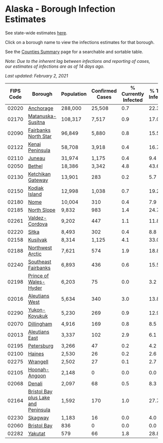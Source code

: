 # Alaska - Borough Infection Estimates

See state-wide estimates [here](/infections/us-ak).

Click on a borough name to view the infections estimates for that borough.

See the [Counties Summary](/infections/summary-counties) page for a searchable and sortable table.

*Note: Due to the inherent lag between infections and reporting of cases, our estimates of infections are as of 14 days ago.*

*Last updated: February 2, 2021*

|   FIPS Code |                                                                    Borough |   Population |   Confirmed Cases |   % Currently Infected |   % Total Infected |
|-------------|----------------------------------------------------------------------------|--------------|-------------------|------------------------|--------------------|
|       02020 |                                                     [Anchorage](anchorage) |      288,000 |            25,508 |                    0.7 |               22.3 |
|       02170 |                                     [Matanuska-Susitna](matanuska-susitna) |      108,317 |             7,517 |                    0.9 |               17.0 |
|       02090 |                               [Fairbanks North Star](fairbanks-north-star) |       96,849 |             5,880 |                    0.8 |               15.5 |
|       02122 |                                         [Kenai Peninsula](kenai-peninsula) |       58,708 |             3,918 |                    0.4 |               16.7 |
|       02110 |                                                           [Juneau](juneau) |       31,974 |             1,175 |                    0.4 |                9.4 |
|       02050 |                                                           [Bethel](bethel) |       18,386 |             3,342 |                    4.8 |               43.6 |
|       02130 |                                     [Ketchikan Gateway](ketchikan-gateway) |       13,901 |               283 |                    0.2 |                5.7 |
|       02150 |                                             [Kodiak Island](kodiak-island) |       12,998 |             1,038 |                    0.7 |               19.2 |
|       02180 |                                                               [Nome](nome) |       10,004 |               310 |                    0.4 |                7.9 |
|       02185 |                                                 [North Slope](north-slope) |        9,832 |               983 |                    1.4 |               24.7 |
|       02261 |                                           [Valdez-Cordova](valdez-cordova) |        9,202 |               447 |                    1.1 |               11.8 |
|       02220 |                                                             [Sitka](sitka) |        8,493 |               302 |                    0.4 |                8.8 |
|       02158 |                                                       [Kusilvak](kusilvak) |        8,314 |             1,125 |                    4.1 |               33.0 |
|       02188 |                                       [Northwest Arctic](northwest-arctic) |        7,621 |               574 |                    1.9 |               18.8 |
|       02240 |                                 [Southeast Fairbanks](southeast-fairbanks) |        6,893 |               436 |                    0.6 |               15.5 |
|       02198 |                             [Prince of Wales-Hyder](prince-of-wales-hyder) |        6,203 |                75 |                    0.0 |                3.2 |
|       02016 |                                           [Aleutians West](aleutians-west) |        5,634 |               340 |                    3.0 |               13.8 |
|       02290 |                                             [Yukon-Koyukuk](yukon-koyukuk) |        5,230 |               269 |                    0.9 |               12.9 |
|       02070 |                                                   [Dillingham](dillingham) |        4,916 |               169 |                    0.8 |                8.5 |
|       02013 |                                           [Aleutians East](aleutians-east) |        3,337 |               102 |                    2.9 |                6.1 |
|       02195 |                                                   [Petersburg](petersburg) |        3,266 |                47 |                    0.2 |                4.2 |
|       02100 |                                                           [Haines](haines) |        2,530 |                26 |                    0.2 |                2.6 |
|       02275 |                                                       [Wrangell](wrangell) |        2,502 |                27 |                    0.1 |                2.7 |
|       02105 |                                             [Hoonah-Angoon](hoonah-angoon) |        2,148 |                 0 |                    0.0 |                0.0 |
|       02068 |                                                           [Denali](denali) |        2,097 |                68 |                    0.5 |                8.3 |
|       02164 | [Bristol Bay plus Lake and Peninsula](bristol-bay-plus-lake-and-peninsula) |        1,592 |               170 |                    1.0 |               27.7 |
|       02230 |                                                         [Skagway](skagway) |        1,183 |                16 |                    0.0 |                4.0 |
|       02060 |                                                 [Bristol Bay](bristol-bay) |          836 |                 0 |                    0.0 |                0.0 |
|       02282 |                                                         [Yakutat](yakutat) |          579 |                66 |                    1.8 |               28.8 |